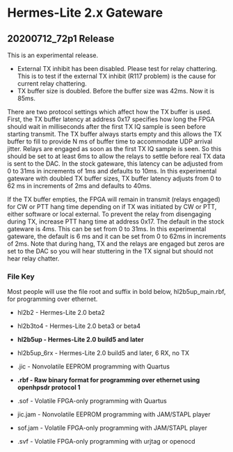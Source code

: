 Hermes-Lite 2.x Gateware
========================

## 20200712_72p1 Release

This is an experimental release.

 * External TX inhibit has been disabled. Please test for relay chattering. This is to test if the external TX inhibit (R117 problem) is the cause for current relay chattering.
 * TX buffer size is doubled. Before the buffer size was 42ms. Now it is 85ms.

There are two protocol settings which affect how the TX buffer is used. First, the TX buffer latency at address 0x17 specifies how long the FPGA should wait in milliseconds after the first TX IQ sample is seen before starting transmit. The TX buffer always starts empty and this allows the TX buffer to fill to provide N ms of buffer time to accommodate UDP arrival jitter. Relays are engaged as soon as the first TX IQ sample is seen. So this should be set to at least 6ms to allow the relays to settle before real TX data is sent to the DAC. In the stock gateware, this latency can be adjusted from 0 to 31ms in increments of 1ms and defaults to 10ms. In this experimental gateware with doubled TX buffer sizes, TX buffer latency adjusts from 0 to 62 ms in increments of 2ms and defaults to 40ms.

If the TX buffer empties, the FPGA will remain in transmit (relays engaged) for CW or PTT hang time depending on if TX was initiated by CW or PTT, either software or local external. To prevent the relay from disengaging during TX, increase PTT hang time at address 0x17. The default in the stock gateware is 4ms. This can be set from 0 to 31ms. In this experimental gateware, the default is 6 ms and it can be set from 0 to 62ms in increments of 2ms. Note that during hang, TX and the relays are engaged but zeros are set to the DAC so you will hear stuttering in the TX signal but should not hear relay chatter.



### File Key

Most people will use the file root and suffix in bold below, hl2b5up_main.rbf, for programming over ethernet.

* hl2b2 - Hermes-Lite 2.0 beta2
* hl2b3to4 - Hermes-Lite 2.0 beta3 or beta4
* **hl2b5up - Hermes-Lite 2.0 build5 and later**
* hl2b5up_6rx - Hermes-Lite 2.0 build5 and later, 6 RX, no TX

* .jic - Nonvolatile EEPROM programming with Quartus
* **.rbf - Raw binary format for programming over ethernet using openhpsdr protocol 1**
* .sof - Volatile FPGA-only programming with Quartus
* jic.jam - Nonvolatile EEPROM programming with JAM/STAPL player
* sof.jam - Volatile FPGA-only programming with JAM/STAPL player
* .svf - Volatile FPGA-only programming with urjtag or openocd 





